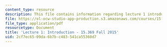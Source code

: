 ```yaml
---
content_type: resource
description: This file contains information regarding lecture 1 introduction.
file: https://ol-ocw-studio-app-production.s3.amazonaws.com/courses/15-369-seminar-in-corporate-entrepreneurship-fall-2015/2cf7ec6509da6b7bc483541ca55360d7_MIT15_369F15_Lecture1.pdf
file_type: application/pdf
resourcetype: Document
title: 'Lecture 1: Introduction - 15.369 Fall 2015'
uid: 2cf7ec65-09da-6b7b-c483-541ca55360d7
---
```

